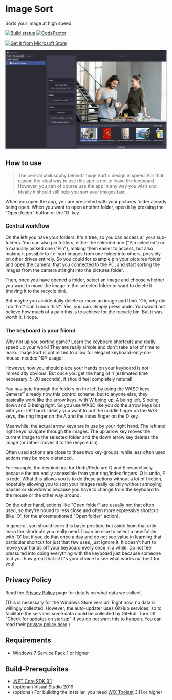# Image Sort 
Sorts your image at high speed

[![Build status](https://ci.appveyor.com/api/projects/status/i72q6f479ah9d4vw/branch/master?svg=true)](https://ci.appveyor.com/project/Lolle2000la/image-sort/branch/master)
[![CodeFactor](https://www.codefactor.io/repository/github/lolle2000la/image-sort/badge)](https://www.codefactor.io/repository/github/lolle2000la/image-sort)

<a href='//www.microsoft.com/store/apps/9PGDK9WN8HG6?ocid=badge'><img src='https://assets.windowsphone.com/85864462-9c82-451e-9355-a3d5f874397a/English_get-it-from-MS_InvariantCulture_Default.png' alt='Get it from Microsoft Store' width="200"/></a>

![Screenshot taken from the user interface of Image Sort](./Image-Sort-Screenshot.gif)

## How to use

> The central philosophy behind Image Sort's design is speed. For that reason the ideal way to use this app is not to
leave the keyboard. However, you can of course use the app in any way you wish and ideally it should still help you 
sort your images fast.

When you open the app, you are presented with your pictures folder already being open. When you want to open another
folder, open it by pressing the "Open folder" button or the 'O' key.

### Central workflow

On the left you have your folders. It's a tree, so you can access all your sub-folders. You can also pin folders,
either the selected one ("Pin selected") or a manually picked one  ("Pin"), making them easier to access, but also
making it possible to f.e. sort images from one folder into others, possibly on other drives entirely. So you could for example pin your pictures folder and open the camera, that you connected to the PC, and start sorting the images from the camera straight into the pictures folder. 

Then, once you have opened a folder, select an image and choose whether you want to move the image to the selected folder or want to delete it (moving it to the recycle bin).

But maybe you accidentally delete or move an image and think 'Oh, why did I do that? Can I undo this?'. Yes, you can.
Simply press undo. You would not believe how much of a pain this is to achieve for the recycle bin. But it was worth it,
I hope.

### The keyboard is your friend

Why not up you sorting game? Learn the keyboard shortcuts and really speed up your work! They are really simple and don't take a lot of time to learn. Image Sort is optimized to allow for elegant keyboard-only-no-mouse-needed™©® usage!

However, how you should place your hands on your keyboard is not immediatly obvious. But once you get the hang of it (estimated time necessary: 5-20 seconds), it should feel completely natural!

You navigate through the folders on the left by using the WASD keys. Gamers™ already now this control scheme, but to anyone else,
they basically work like the arrow keys, with W being up, A being left, S being down and D being right. So you use WASD
like you do the arrow keys but with your left hand. Ideally you want to put the middle finger on the W/S keys, the
ring finger on the A and the index finger on the D key.

Meanwhile, the actual arrow keys are in use by your right hand. The left and right keys navigate through the images.
The up arrow key moves the current image to the selected folder and the down arrow key deletes the image (or rather moves it to the recycle bin).

Often used actions are close to these two key-groups, while less often used actions may be more distanced.

For example, the keybindings for Undo/Redo are Q and E respectively, because the are easily accessible from your ring/index fingers. Q is undo, E is redo. What this allows you is to do these actions without a lot of friction, hopefully
allowing you to sort your images really quickly without annoying pauses or slowdowns because you have to change from
the keyboard to the mouse or the other way around.

On the other hand, actions like "Open folder" are usually not that often used, so they're bound to less close and often more expressive shortcut (like 'O', for the aforementioned "Open folder" action).

In general, you should learn this basic position, but aside from that only learn the shortcuts you really need. It can
be nice to select a new folder with 'O' but if you do that once a day and do not see value in learning that particular
shortcut for just that few uses, just ignore it. It doesn't hurt to move your hands off your keyboard every once in a
while. Do not feel pressured into doing everything with the keyboard just because someone told you how great that is!
It's your choice to see what works out best for you!

## Privacy Policy
Read the [Privacy Policy](https://imagesort.org/privacy_policy.html) page for details on what data we collect. 

(This is necessary for the Windows Store version. Right now, no data is willingly collected. However, the auto-updater uses GitHub services, so to facilitate the services some data could be collected by GitHub. Turn off "Check for updates on startup" if you do not want this to happen. You can read their [privacy policy here](https://help.github.com/en/github/site-policy/github-privacy-statement).)

## Requirements
* Windows 7 Service Pack 1 or higher

## Build-Prerequisites
* [.NET Core SDK 3.1](https://dotnet.microsoft.com/download/dotnet-core/3.1)
* (optional) Visual Studio 2019
* (optional) For building the installer, you need [WiX Toolset](https://wixtoolset.org/) 3.11 or higher
